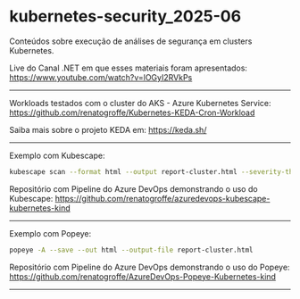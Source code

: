 # kubernetes-security_2025-06
Conteúdos sobre execução de análises de segurança em clusters Kubernetes.

Live do Canal .NET em que esses materiais foram apresentados: https://www.youtube.com/watch?v=lOGyI2RVkPs

---

Workloads testados com o cluster do AKS - Azure Kubernetes Service: https://github.com/renatogroffe/Kubernetes-KEDA-Cron-Workload

Saiba mais sobre o projeto KEDA em: https://keda.sh/

---

Exemplo com Kubescape:

```bash
kubescape scan --format html --output report-cluster.html --severity-threshold high
```

Repositório com Pipeline do Azure DevOps demonstrando o uso do Kubescape: https://github.com/renatogroffe/azuredevops-kubescape-kubernetes-kind

---

Exemplo com Popeye:

```bash
popeye -A --save --out html --output-file report-cluster.html
```

Repositório com Pipeline do Azure DevOps demonstrando o uso do Popeye: https://github.com/renatogroffe/AzureDevOps-Popeye-Kubernetes-kind

---
